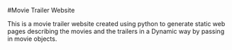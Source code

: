 #Movie Trailer Website

This is a movie trailer website created using python to generate static web pages describing the movies and the trailers
in a Dynamic way by passing in movie objects.